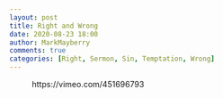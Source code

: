 ```yaml
---
layout: post
title: Right and Wrong
date: 2020-08-23 18:00
author: MarkMayberry
comments: true
categories: [Right, Sermon, Sin, Temptation, Wrong]
---
```

<!-- wp:core-embed/vimeo {"url":"https://vimeo.com/451696793","type":"video","providerNameSlug":"vimeo","className":"wp-embed-aspect-4-3 wp-has-aspect-ratio"} -->
<figure class="wp-block-embed-vimeo wp-block-embed is-type-video is-provider-vimeo wp-embed-aspect-4-3 wp-has-aspect-ratio"><div class="wp-block-embed__wrapper">
https://vimeo.com/451696793
</div></figure>
<!-- /wp:core-embed/vimeo -->
